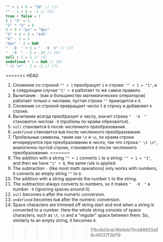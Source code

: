 
```js no-beautify
"" + 1 + 0 = "10" // (1)
"" - 1 + 0 = -1 // (2)
true + false = 1
6 / "3" = 2
"2" * "3" = 6
4 + 5 + "px" = "9px"
"$" + 4 + 5 = "$45"
"4" - 2 = 2
"4px" - 2 = NaN
"  -9  " + 5 = "  -9  5" // (3)
"  -9  " - 5 = -14 // (4)
null + 1 = 1 // (5)
undefined + 1 = NaN // (6)
" \t \n" - 2 = -2 // (7)
```

<<<<<<< HEAD
1. Сложение со строкой `"" + 1` преобразует `1` к строке: `"" + 1 = "1"`, и в следующем случае `"1" + 0` работает то же самое правило.
2. Вычитание `-` (как и большинство математических операторов) работает только с числами, пустая строка `""` приводится к `0`.
3. Сложение со строкой превращает число `5` в строку и добавляет к строке.
4. Вычитание всегда преобразует к числу, значит строка `"  -9  "` становится числом `-9` (пробелы по краям обрезаются).
5. `null` становится `0` после численного преобразования.
6. `undefined` становится `NaN` после численного преобразования.
7. Пробельные символы, такие как `\t` и `\n`, по краям строки игнорируются при преобразовании в число, так что строка `" \t \n"`, аналогично пустой строке, становится `0` после численного преобразования.
=======
1. The addition with a string `"" + 1` converts `1` to a string: `"" + 1 = "1"`, and then we have `"1" + 0`, the same rule is applied.
2. The subtraction `-` (like most math operations) only works with numbers, it converts an empty string `""` to `0`.
3. The addition with a string appends the number `5` to the string.
4. The subtraction always converts to numbers, so it makes `"  -9  "` a number `-9` (ignoring spaces around it).
5. `null` becomes `0` after the numeric conversion.
6. `undefined` becomes `NaN` after the numeric conversion.
7. Space characters are trimmed off string start and end when a string is converted to a number. Here the whole string consists of space characters, such as `\t`, `\n` and a "regular" space between them. So, similarly to an empty string, it becomes `0`.
>>>>>>> 51bc6d3cdc16b6eb79cb88820a58c4f037f3bf19
